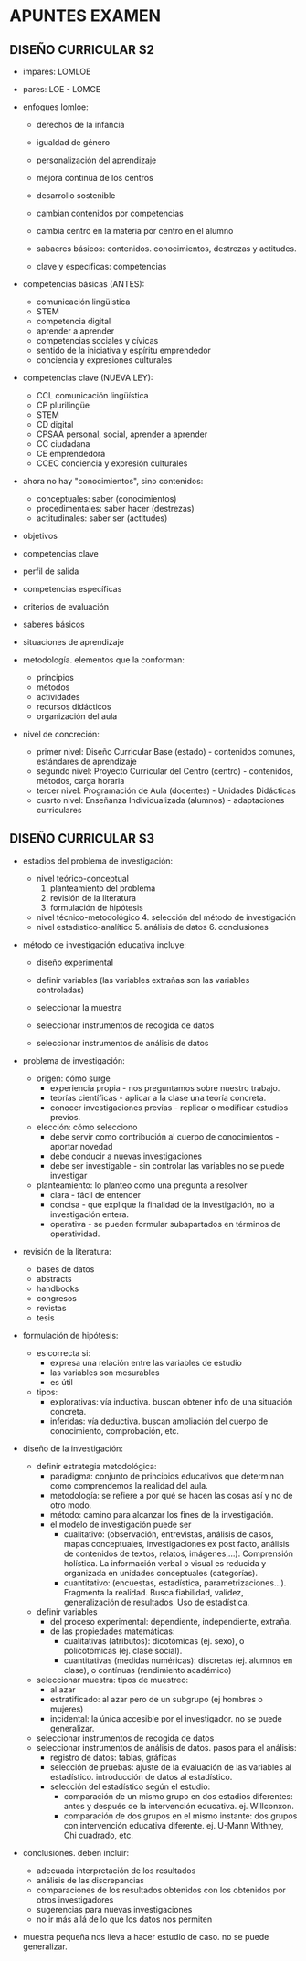 # APUNTES EXAMEN

## DISEÑO CURRICULAR S2
- impares: LOMLOE
- pares: LOE - LOMCE

- enfoques lomloe:
    - derechos de la infancia
    - igualdad de género
    - personalización del aprendizaje
    - mejora continua de los centros
    - desarrollo sostenible

    - cambian contenidos por competencias
    - cambia centro en la materia por centro en el alumno

    - sabaeres básicos: contenidos. conocimientos, destrezas y actitudes.
    - clave y específicas: competencias

- competencias básicas (ANTES):
    - comunicación lingüistica
    - STEM
    - competencia digital
    - aprender a aprender
    - competencias sociales y cívicas
    - sentido de la iniciativa y espíritu emprendedor
    - conciencia y expresiones culturales

- competencias clave (NUEVA LEY):
    - CCL comunicación lingüística
    - CP plurilingüe
    - STEM
    - CD digital
    - CPSAA personal, social, aprender a aprender
    - CC ciudadana
    - CE emprendedora
    - CCEC conciencia y expresión culturales

- ahora no hay "conocimientos", sino contenidos:
    - conceptuales: saber (conocimientos)
    - procedimentales: saber hacer (destrezas)
    - actitudinales: saber ser (actitudes)

- objetivos
- competencias clave
- perfil de salida
- competencias específicas
- criterios de evaluación
- saberes básicos
- situaciones de aprendizaje
- metodología. elementos que la conforman:
    - principios
    - métodos
    - actividades
    - recursos didácticos
    - organización del aula

- nivel de concreción:
    - primer nivel: Diseño Curricular Base (estado) - contenidos comunes, estándares de aprendizaje
    - segundo nivel: Proyecto Curricular del Centro (centro) - contenidos, métodos, carga horaria
    - tercer nivel: Programación de Aula (docentes) -  Unidades Didácticas
    - cuarto nivel: Enseñanza Individualizada (alumnos) - adaptaciones curriculares

## DISEÑO CURRICULAR S3
- estadios del problema de investigación:
    - nivel teórico-conceptual
        1. planteamiento del problema
        2. revisión de la literatura
        3. formulación de hipótesis
    - nivel técnico-metodológico
        4. selección del método de investigación
    - nivel estadístico-analítico
        5. análisis de datos
        6. conclusiones

- método de investigación educativa incluye:
    - diseño experimental
    - definir variables (las variables extrañas son las variables controladas)
    - seleccionar la muestra

    - seleccionar instrumentos de recogida de datos
    - seleccionar instrumentos de análisis de datos

- problema de investigación:
    - origen: cómo surge
        - experiencia propia - nos preguntamos sobre nuestro trabajo.
        - teorías científicas - aplicar a la clase una teoría concreta.
        - conocer investigaciones previas - replicar o modificar estudios previos.
    - elección: cómo selecciono
        - debe servir como contribución al cuerpo de conocimientos - aportar novedad
        - debe conducir a nuevas investigaciones
        - debe ser investigable - sin controlar las variables no se puede investigar
    - planteamiento: lo planteo como una pregunta a resolver
        - clara - fácil de entender
        - concisa - que explique la finalidad de la investigación, no la investigación entera.
        - operativa - se pueden formular subapartados en términos de operatividad.

- revisión de la literatura:
    - bases de datos
    - abstracts
    - handbooks
    - congresos
    - revistas
    - tesis

- formulación de hipótesis:
    - es correcta si: 
        - expresa una relación entre las variables de estudio
        - las variables son mesurables
        - es útil
    - tipos: 
        - explorativas: vía inductiva. buscan obtener info de una situación concreta.
        - inferidas: vía deductiva. buscan ampliación del cuerpo de conocimiento, comprobación, etc.

- diseño de la investigación:
    - definir estrategia metodológica:
        - paradigma: conjunto de principios educativos que determinan como comprendemos la realidad del aula.
        - metodología: se refiere a por qué se hacen las cosas así y no de otro modo.
        - método: camino para alcanzar los fines de la investigación.
        - el modelo de investigación puede ser 
            - cualitativo: (observación, entrevistas, análisis de casos, mapas conceptuales, investigaciones ex post facto, análisis de contenidos de textos, relatos, imágenes,…). Comprensión holística. La información verbal o visual es reducida y organizada en unidades conceptuales (categorías).
            - cuantitativo: (encuestas, estadística, parametrizaciones…). Fragmenta la realidad. Busca fiabilidad, validez, generalización de resultados. Uso de estadística.
    - definir variables
        - del proceso experimental: dependiente, independiente, extraña.
        - de las propiedades matemáticas:
            - cualitativas (atributos): dicotómicas (ej. sexo), o policotómicas (ej. clase social).
            - cuantitativas (medidas numéricas): discretas (ej. alumnos en clase), o contínuas (rendimiento académico)
    - seleccionar muestra: tipos de muestreo:
        - al azar
        - estratificado: al azar pero de un subgrupo (ej hombres o mujeres)
        - incidental: la única accesible por el investigador. no se puede generalizar.
    - seleccionar instrumentos de recogida de datos
    - seleccionar instrumentos de análisis de datos. pasos para el análisis:
        - registro de datos: tablas, gráficas
        - selección de pruebas: ajuste de la evaluación de las variables al estadístico. introducción de datos al estadístico.
        - selección del estadístico según el estudio:
            - comparación de un mismo grupo en dos estadios diferentes: antes y después de la intervención educativa. ej. Willconxon.
            - comparación de dos grupos en el mismo instante: dos grupos con intervención educativa diferente. ej. U-Mann Withney, Chi cuadrado, etc.
- conclusiones. deben incluir:
    - adecuada interpretación de los resultados
    - análisis de las discrepancias
    - comparaciones de los resultados obtenidos con los obtenidos por otros investigadores
    - sugerencias para nuevas investigaciones
    - no ir más allá de lo que los datos nos permiten







- muestra pequeña nos lleva a hacer estudio de caso. no se puede generalizar.